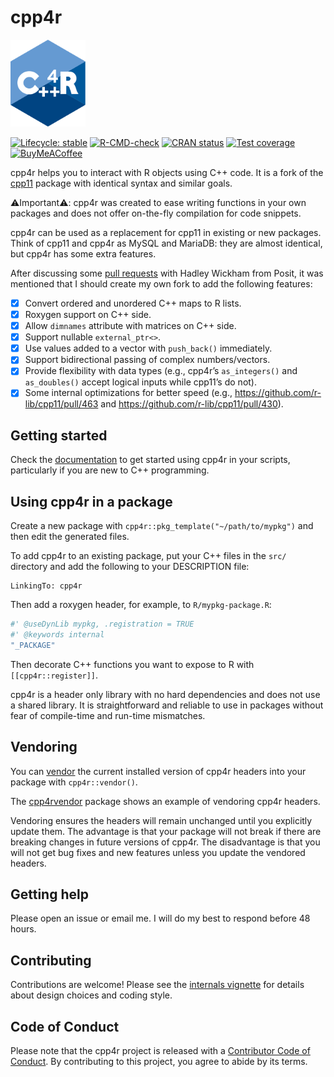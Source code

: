 
<!-- README.md is generated from README.Rmd. Please edit that file -->

# cpp4r

<img src="man/figures/logo.svg" height="139" alt="" />

<!-- badges: start -->

[![Lifecycle:
stable](https://img.shields.io/badge/lifecycle-stable-brightgreen.svg)](https://lifecycle.r-lib.org/articles/stages.html#stable)
[![R-CMD-check](https://github.com/pachadotdev/cpp4r/actions/workflows/R-CMD-check.yaml/badge.svg)](https://github.com/pachadotdev/cpp4r/actions/workflows/R-CMD-check.yaml)
[![CRAN
status](https://www.r-pkg.org/badges/version/cpp4r)](https://CRAN.R-project.org/package=cpp4r)
[![Test
coverage](https://raw.githubusercontent.com/pachadotdev/cpp4r/coverage/badges/coverage.svg)](https://github.com/pachadotdev/cpp4r/actions/workflows/test-coverage.yaml)
[![BuyMeACoffee](https://raw.githubusercontent.com/pachadotdev/buymeacoffee-badges/main/bmc-yellow.svg)](https://buymeacoffee.com/pacha)
<!-- badges: end -->

cpp4r helps you to interact with R objects using C++ code. It is a fork
of the [cpp11](https://cran.r-project.org/package=cpp11) package with
identical syntax and similar goals.

⚠️Important⚠️: cpp4r was created to ease writing functions in your own
packages and does not offer on-the-fly compilation for code snippets.

cpp4r can be used as a replacement for cpp11 in existing or new
packages. Think of cpp11 and cpp4r as MySQL and MariaDB: they are almost
identical, but cpp4r has some extra features.

After discussing some [pull
requests](https://github.com/pachadotdev/cpp11/pulls/pachadotdev) with
Hadley Wickham from Posit, it was mentioned that I should create my own
fork to add the following features:

- [x] Convert ordered and unordered C++ maps to R lists.
- [x] Roxygen support on C++ side.
- [x] Allow `dimnames` attribute with matrices on C++ side.
- [x] Support nullable `external_ptr<>`.
- [x] Use values added to a vector with `push_back()` immediately.
- [x] Support bidirectional passing of complex numbers/vectors.
- [x] Provide flexibility with data types (e.g., cpp4r’s `as_integers()`
  and `as_doubles()` accept logical inputs while cpp11’s do not).
- [x] Some internal optimizations for better speed (e.g.,
  <https://github.com/r-lib/cpp11/pull/463> and
  <https://github.com/r-lib/cpp11/pull/430>).

## Getting started

Check the [documentation](https://cpp4r.org/) to get started using cpp4r
in your scripts, particularly if you are new to C++ programming.

## Using cpp4r in a package

Create a new package with `cpp4r::pkg_template("~/path/to/mypkg")` and
then edit the generated files.

To add cpp4r to an existing package, put your C++ files in the `src/`
directory and add the following to your DESCRIPTION file:

    LinkingTo: cpp4r

Then add a roxygen header, for example, to `R/mypkg-package.R`:

``` r
#' @useDynLib mypkg, .registration = TRUE
#' @keywords internal
"_PACKAGE"
```

Then decorate C++ functions you want to expose to R with
`[[cpp4r::register]]`.

cpp4r is a header only library with no hard dependencies and does not
use a shared library. It is straightforward and reliable to use in
packages without fear of compile-time and run-time mismatches.

## Vendoring

You can [vendor](https://cpp4r.org/articles/01-motivations.html) the
current installed version of cpp4r headers into your package with
`cpp4r::vendor()`.

The
[cpp4rvendor](https://github.com/pachadotdev/cpp4r/tree/main/cpp4rtest)
package shows an example of vendoring cpp4r headers.

Vendoring ensures the headers will remain unchanged until you explicitly
update them. The advantage is that your package will not break if there
are breaking changes in future versions of cpp4r. The disadvantage is
that you will not get bug fixes and new features unless you update the
vendored headers.

## Getting help

Please open an issue or email me. I will do my best to respond before 48
hours.

## Contributing

Contributions are welcome! Please see the [internals
vignette](https://cpp4r.org/articles/15-internals.html) for details
about design choices and coding style.

## Code of Conduct

Please note that the cpp4r project is released with a [Contributor Code
of Conduct](https://cpp4r.org/CODE_OF_CONDUCT.html). By contributing to
this project, you agree to abide by its terms.
